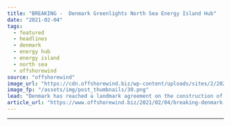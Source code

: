 ```yaml
---
title: "BREAKING -  Denmark Greenlights North Sea Energy Island Hub"
date: "2021-02-04"
tags: 
  - featured
  - headlines
  - denmark
  - energy hub
  - energy island
  - north sea
  - offshorewind
source: "offshorewind"
image_url: "https://cdn.offshorewind.biz/wp-content/uploads/sites/2/2021/02/04133007/Denmark-Greenlights-North-Sea-Energy-Island-Hub.png"
image_fp: "/assets/img/post_thumbnails/30.png"
lead: "Denmark has reached a landmark agreement on the construction of an energy hub in"
article_url: "https://www.offshorewind.biz/2021/02/04/breaking-denmark-greenlights-north-sea-energy-island-hub/"
---
```


---

